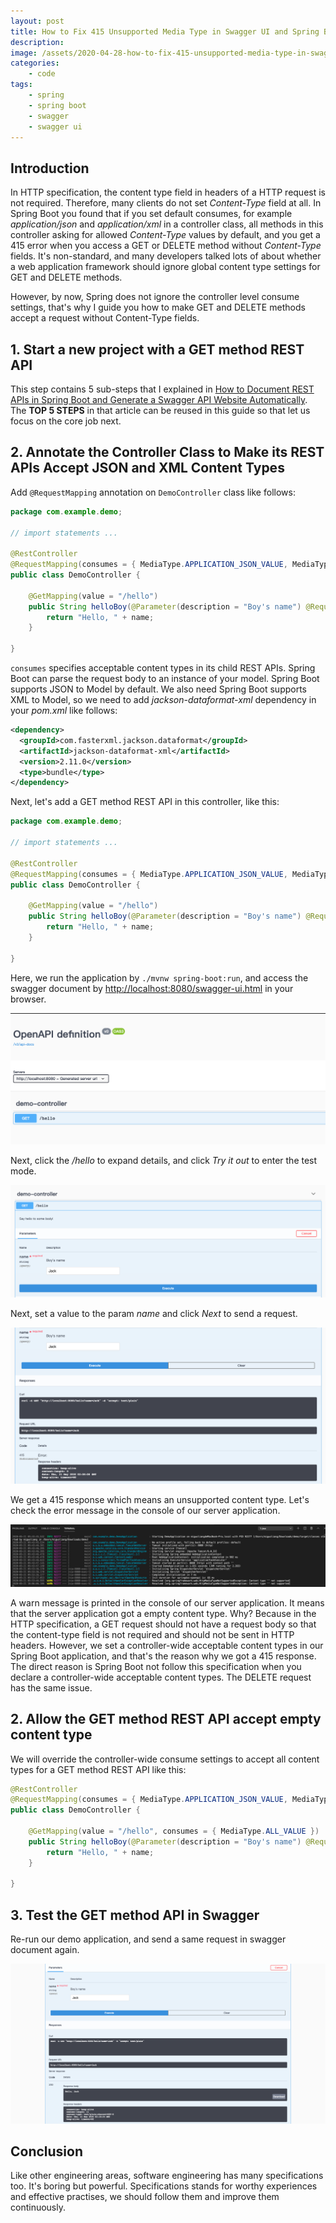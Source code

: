```yaml
---
layout: post
title: How to Fix 415 Unsupported Media Type in Swagger UI and Spring Boot
description:
image: /assets/2020-04-28-how-to-fix-415-unsupported-media-type-in-swagger-ui-and-spring-boot/banner.jpg
categories:
    - code
tags:
    - spring
    - spring boot
    - swagger
    - swagger ui
---
```


## Introduction

In HTTP specification, the content type field in headers of a HTTP request is not required. Therefore, many clients do not set *Content-Type* field at all. In Spring Boot you found that if you set default consumes, for example *application/json* and *application/xml* in a controller class, all methods in this controller asking for allowed *Content-Type* values by default, and you get a 415 error when you access a GET or DELETE method without *Content-Type* fields. It's non-standard, and many developers talked lots of about whether a web application framework should ignore global content type settings for GET and DELETE methods.

However, by now, Spring does not ignore the controller level consume settings, that's why I guide you how to make GET and DELETE methods accept a request without Content-Type fields.

## 1. Start a new project with a GET method REST API

This step contains 5 sub-steps that I explained in [How to Document REST APIs in Spring Boot and Generate a Swagger API Website Automatically](/how-to-document-rest-apis-in-spring-boot-and-generate-a-swagger-api-website-automatically). The **TOP 5 STEPS** in that article can be reused in this guide so that let us focus on the core job next.

## 2. Annotate the Controller Class to Make its REST APIs Accept JSON and XML Content Types

Add `@RequestMapping` annotation on `DemoController` class like follows:

```java
package com.example.demo;

// import statements ...

@RestController
@RequestMapping(consumes = { MediaType.APPLICATION_JSON_VALUE, MediaType.APPLICATION_XML_VALUE })
public class DemoController {

    @GetMapping(value = "/hello")
    public String helloBoy(@Parameter(description = "Boy's name") @RequestParam String name) {
        return "Hello, " + name;
    }

}
```

`consumes` specifies acceptable content types in its child REST APIs. Spring Boot can parse the request body to an instance of your model. Spring Boot supports JSON to Model by default. We also need Spring Boot supports XML to Model, so we need to add *jackson-dataformat-xml* dependency in your *pom.xml* like follows:

```xml
<dependency>
  <groupId>com.fasterxml.jackson.dataformat</groupId>
  <artifactId>jackson-dataformat-xml</artifactId>
  <version>2.11.0</version>
  <type>bundle</type>
</dependency>
```

Next, let's add a GET method REST API in this controller, like this:

```java
package com.example.demo;

// import statements ...

@RestController
@RequestMapping(consumes = { MediaType.APPLICATION_JSON_VALUE, MediaType.APPLICATION_XML_VALUE })
public class DemoController {

    @GetMapping(value = "/hello")
    public String helloBoy(@Parameter(description = "Boy's name") @RequestParam String name) {
        return "Hello, " + name;
    }

}
```

Here, we run the application by `./mvnw spring-boot:run`, and access the swagger document by <http://localhost:8080/swagger-ui.html> in your browser.

![Swagger](/assets/2020-04-28-how-to-fix-415-unsupported-media-type-in-swagger-ui-and-spring-boot/swagger-1.png)

Next, click the */hello* to expand details, and click *Try it out* to enter the test mode.

![Test Mode](/assets/2020-04-28-how-to-fix-415-unsupported-media-type-in-swagger-ui-and-spring-boot/swagger-2.png)

Next, set a value to the param *name* and click *Next* to send a request.

![Send Request](/assets/2020-04-28-how-to-fix-415-unsupported-media-type-in-swagger-ui-and-spring-boot/swagger-3.png)

We get a 415 response which means an unsupported content type. Let's check the error message in the console of our server application.

![Server Logs](/assets/2020-04-28-how-to-fix-415-unsupported-media-type-in-swagger-ui-and-spring-boot/swagger-4.png)

A warn message is printed in the console of our server application. It means that the server application got a empty content type. Why? Because in the HTTP specification, a GET request should not have a request body so that the content-type field is not required and should not be sent in HTTP headers. However, we set a controller-wide acceptable content types in our Spring Boot application, and that's the reason why we got a 415 response. The direct reason is Spring Boot not follow this specification when you declare a controller-wide acceptable content types. The DELETE request has the same issue.

## 2. Allow the GET method REST API accept empty content type

We will override the controller-wide consume settings to accept all content types for a GET method REST API like this:

```java
@RestController
@RequestMapping(consumes = { MediaType.APPLICATION_JSON_VALUE, MediaType.APPLICATION_XML_VALUE })
public class DemoController {

    @GetMapping(value = "/hello", consumes = { MediaType.ALL_VALUE })
    public String helloBoy(@Parameter(description = "Boy's name") @RequestParam String name) {
        return "Hello, " + name;
    }

}
```

## 3. Test the GET method API in Swagger

Re-run our demo application, and send a same request in swagger document again.

![Test again](/assets/2020-04-28-how-to-fix-415-unsupported-media-type-in-swagger-ui-and-spring-boot/swagger-5.png)

## Conclusion

Like other engineering areas, software engineering has many specifications too. It's boring but powerful. Specifications stands for worthy experiences and effective practises, we should follow them and improve them continuously.
